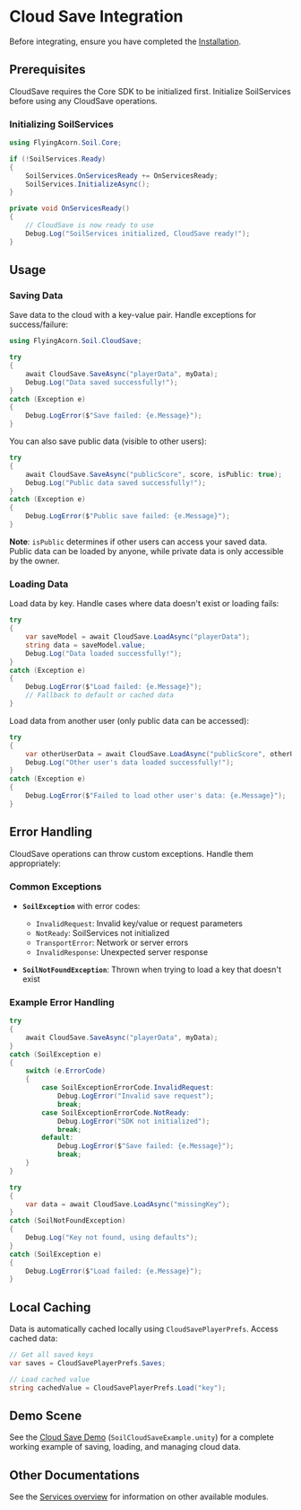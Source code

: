 # Cloud Save Integration

Before integrating, ensure you have completed the [Installation](../Installation.md).

## Prerequisites

CloudSave requires the Core SDK to be initialized first. Initialize SoilServices before using any CloudSave operations.

### Initializing SoilServices

```csharp
using FlyingAcorn.Soil.Core;

if (!SoilServices.Ready)
{
    SoilServices.OnServicesReady += OnServicesReady;
    SoilServices.InitializeAsync();
}

private void OnServicesReady()
{
    // CloudSave is now ready to use
    Debug.Log("SoilServices initialized, CloudSave ready!");
}
```

## Usage

### Saving Data

Save data to the cloud with a key-value pair. Handle exceptions for success/failure:

```csharp
using FlyingAcorn.Soil.CloudSave;

try
{
    await CloudSave.SaveAsync("playerData", myData);
    Debug.Log("Data saved successfully!");
}
catch (Exception e)
{
    Debug.LogError($"Save failed: {e.Message}");
}
```

You can also save public data (visible to other users):

```csharp
try
{
    await CloudSave.SaveAsync("publicScore", score, isPublic: true);
    Debug.Log("Public data saved successfully!");
}
catch (Exception e)
{
    Debug.LogError($"Public save failed: {e.Message}");
}
```

**Note**: `isPublic` determines if other users can access your saved data. Public data can be loaded by anyone, while private data is only accessible by the owner.

### Loading Data

Load data by key. Handle cases where data doesn't exist or loading fails:

```csharp
try
{
    var saveModel = await CloudSave.LoadAsync("playerData");
    string data = saveModel.value;
    Debug.Log("Data loaded successfully!");
}
catch (Exception e)
{
    Debug.LogError($"Load failed: {e.Message}");
    // Fallback to default or cached data
}
```

Load data from another user (only public data can be accessed):

```csharp
try
{
    var otherUserData = await CloudSave.LoadAsync("publicScore", otherUserID: "user123");
    Debug.Log("Other user's data loaded successfully!");
}
catch (Exception e)
{
    Debug.LogError($"Failed to load other user's data: {e.Message}");
}
```

## Error Handling

CloudSave operations can throw custom exceptions. Handle them appropriately:

### Common Exceptions

- **`SoilException`** with error codes:
  - `InvalidRequest`: Invalid key/value or request parameters
  - `NotReady`: SoilServices not initialized
  - `TransportError`: Network or server errors
  - `InvalidResponse`: Unexpected server response

- **`SoilNotFoundException`**: Thrown when trying to load a key that doesn't exist

### Example Error Handling

```csharp
try
{
    await CloudSave.SaveAsync("playerData", myData);
}
catch (SoilException e)
{
    switch (e.ErrorCode)
    {
        case SoilExceptionErrorCode.InvalidRequest:
            Debug.LogError("Invalid save request");
            break;
        case SoilExceptionErrorCode.NotReady:
            Debug.LogError("SDK not initialized");
            break;
        default:
            Debug.LogError($"Save failed: {e.Message}");
            break;
    }
}

try
{
    var data = await CloudSave.LoadAsync("missingKey");
}
catch (SoilNotFoundException)
{
    Debug.Log("Key not found, using defaults");
}
catch (SoilException e)
{
    Debug.LogError($"Load failed: {e.Message}");
}
```

## Local Caching

Data is automatically cached locally using `CloudSavePlayerPrefs`. Access cached data:

```csharp
// Get all saved keys
var saves = CloudSavePlayerPrefs.Saves;

// Load cached value
string cachedValue = CloudSavePlayerPrefs.Load("key");
```

## Demo Scene

See the [Cloud Save Demo](../README.md#demo-scenes) (`SoilCloudSaveExample.unity`) for a complete working example of saving, loading, and managing cloud data.

## Other Documentations

See the [Services overview](../README.md#services) for information on other available modules.